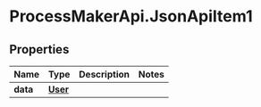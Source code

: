 # ProcessMakerApi.JsonApiItem1

## Properties
Name | Type | Description | Notes
------------ | ------------- | ------------- | -------------
**data** | [**User**](User.md) |  | 


